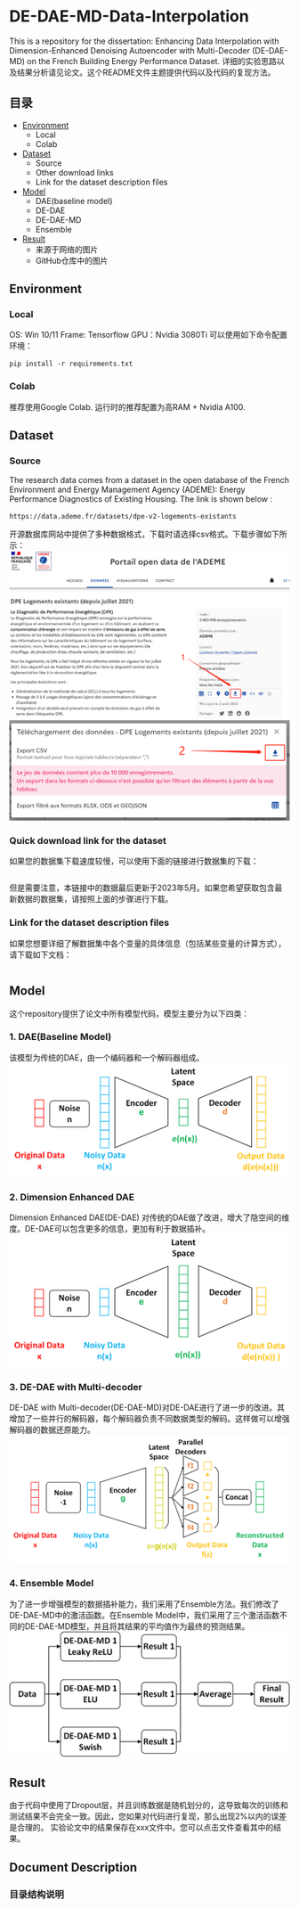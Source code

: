 # DE-DAE-MD-Data-Interpolation
This is a repository for the dissertation: Enhancing Data Interpolation with Dimension-Enhanced Denoising Autoencoder with Multi-Decoder (DE-DAE-MD) on the French Building Energy Performance Dataset. 详细的实验思路以及结果分析请见论文。这个README文件主题提供代码以及代码的复现方法。

## 目录
* [Environment](##Environment)
    * Local
    * Colab
* [Dataset](##Dataset)
    * Source
    * Other download links
    * Link for the dataset description files
* [Model](##Model)
    * DAE(baseline model)
    * DE-DAE
    * DE-DAE-MD
    * Ensemble
* [Result](##Result)
    * 来源于网络的图片
    * GitHub仓库中的图片



## Environment
### Local
OS: Win 10/11
Frame: Tensorflow
GPU：Nvidia 3080Ti
可以使用如下命令配置环境：
```
pip install -r requirements.txt
```


### Colab
推荐使用Google Colab. 运行时的推荐配置为高RAM + Nvidia A100.


## Dataset
### Source
The research data comes from a dataset in the open database of the French Environment and Energy Management Agency (ADEME): Energy Performance Diagnostics of Existing Housing. The link is shown below :
```
https://data.ademe.fr/datasets/dpe-v2-logements-existants
```
开源数据库网站中提供了多种数据格式，下载时请选择csv格式。下载步骤如下所示：
![step1](figures/dataset1.png)
![step2](figures/dataset2.png)
### Quick download link for the dataset
如果您的数据集下载速度较慢，可以使用下面的链接进行数据集的下载：
```

```
但是需要注意，本链接中的数据最后更新于2023年5月。如果您希望获取包含最新数据的数据集，请按照上面的步骤进行下载。

### Link for the dataset description files
如果您想要详细了解数据集中各个变量的具体信息（包括某些变量的计算方式），请下载如下文档：
```

```




## Model
这个repository提供了论文中所有模型代码，模型主要分为以下四类：
### 1. DAE(Baseline Model)
该模型为传统的DAE，由一个编码器和一个解码器组成。
![Traditional DAE](figures/Traditional_DAE.png)
### 2. Dimension Enhanced DAE
Dimension Enhanced DAE(DE-DAE) 对传统的DAE做了改进，增大了隐空间的维度。DE-DAE可以包含更多的信息，更加有利于数据插补。
![DE-DAE](figures/DE-DAE.png)
### 3. DE-DAE with Multi-decoder
DE-DAE with Multi-decoder(DE-DAE-MD)对DE-DAE进行了进一步的改进。其增加了一些并行的解码器，每个解码器负责不同数据类型的解码。这样做可以增强解码器的数据还原能力。
![DE-DAE-MD](figures/DE-DAE-MD.png)
### 4. Ensemble Model
为了进一步增强模型的数据插补能力，我们采用了Ensemble方法。我们修改了DE-DAE-MD中的激活函数。在Ensemble Model中，我们采用了三个激活函数不同的DE-DAE-MD模型，并且将其结果的平均值作为最终的预测结果。
![Ensemble method](figures/Ensemble_method.png)
## Result
由于代码中使用了Dropout层，并且训练数据是随机划分的，这导致每次的训练和测试结果不会完全一致。因此，您如果对代码进行复现，那么出现2%以内的误差是合理的。
实验论文中的结果保存在xxx文件中。您可以点击文件查看其中的结果。

## Document Description
### 目录结构说明
### 









